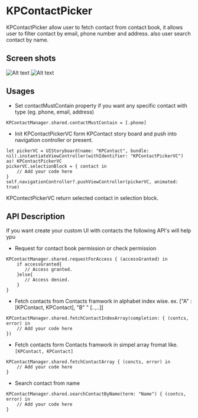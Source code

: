 # KPContactPicker
KPContactPicker allow user to fetch contact from contact book, it allows user to filter contact by email, phone number and address. also user search contact by name.

## Screen shots
![Alt text](/../ScreenShot/Simulator%20Screen%20Shot%20Dec%2030%2C%202016%2C%204.23.07%20PM.png?raw=true "Optional Title")
![Alt text](/../ScreenShot/Simulator%20Screen%20Shot%20Dec%2030%2C%202016%2C%2011.35.14%20AM.png?raw=true "Optional Title")

## Usages
- Set contactMustContain property if you want any specific contact with type (eg. phone, email, address)
```
KPContactManager.shared.contactMustContain = [.phone]
```
- Init KPContactPickerVC form KPContact story board and push into navigation controller or present.
```
let pickerVC = UIStoryboard(name: "KPContact", bundle: nil).instantiateViewController(withIdentifier: "KPContactPickerVC") as! KPContactPickerVC
pickerVC.selectionBlock = { contact in
    // Add your code here
}
self.navigationController?.pushViewController(pickerVC, animated: true)
```
KPContectPickerVC return selected contact in selection block.

## API Description
If you want create your custom UI with contacts the following API's will help ypu
- Request for contact book permission or check permission
```
KPContactManager.shared.requestForAccess { (accessGranted) in
    if accessGranted{
       // Access granted.
    }else{
       // Access denied.
    }
}
```

- Fetch contacts from Contacts framwork in alphabet index wise.
ex. ["A" : [KPContact, KPContact], "B" " [..,..]]
```
KPContactManager.shared.fetchContactIndexArray(completion: { (contcs, error) in
    // Add your code here
})
```

- Fetch contacts form Contacts framwork in simpel array fromat like. `[KPContact, KPContact]`
```
KPContactManager.shared.fetchContactArray { (concts, error) in
    // Add your code here            
}
```

- Search contact from name
```
KPContactManager.shared.searchContactByName(term: "Name") { (contcs, error) in
    // Add your code here
}
```
